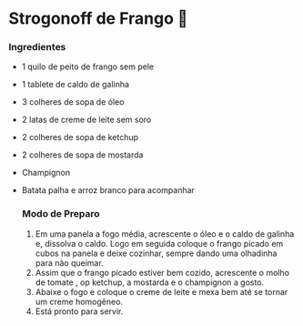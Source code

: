 # Strogonoff de Frango :chicken:


###  Ingredientes

- 1 quilo de peito de frango sem pele  

- 1 tablete de caldo de galinha

- 3 colheres de sopa de óleo 

- 2 latas de creme de leite sem soro

- 2 colheres de sopa de ketchup

- 2 colheres de sopa de mostarda

- Champignon

- Batata palha e arroz branco para acompanhar

  ### Modo de Preparo

  1. Em uma panela a fogo média, acrescente o óleo e o caldo de galinha e, dissolva o caldo. Logo em seguida coloque o frango picado em cubos na panela e deixe cozinhar, sempre dando uma olhadinha para não queimar.
  2. Assim que o frango picado estiver bem cozido, acrescente o molho de tomate , op ketchup, a mostarda e o champignon a gosto.
  3. Abaixe o fogo e coloque o creme de leite e mexa bem até se tornar um creme homogêneo.
  4. Está pronto para servir.

  

  

### 





